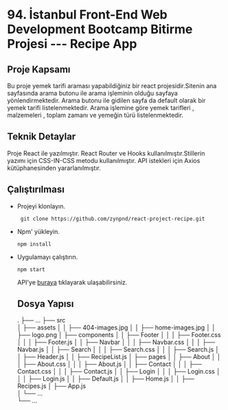 # 94. İstanbul Front-End Web Development Bootcamp Bitirme Projesi --- Recipe App

## Proje Kapsamı

Bu proje yemek tarifi araması yapabildiğiniz bir react projesidir.Sitenin ana sayfasında arama butonu ile arama işleminin olduğu sayfaya yönlendirmektedir. Arama butonu ile gidilen sayfa da default olarak bir yemek tarifi listelenmektedir. Arama işlemine göre yemek tarifleri , malzemeleri , toplam zamanı ve yemeğin türü listelenmektedir.

## Teknik Detaylar

Proje React ile yazılmıştır. React Router ve Hooks kullanılmıştır.Stillerin yazımı için CSS-IN-CSS metodu kullanılmıştır. API istekleri için Axios kütüphanesinden yararlanılmıştır.

## Çalıştırılması

- Projeyi klonlayın.

  ` git clone https://github.com/zynpnd/react-project-recipe.git`

- Npm' yükleyin.

  `npm install`

- Uygulamayı çalıştırın.

  `npm start`

  API'ye [buraya](https://developer.edamam.com/edamam-recipe-api) tıklayarak ulaşabilirsiniz.

  


  
  ##  Dosya Yapısı
    .
    ├── ...
    ├── src                     
    │ ├── assets
    │ │ ├── 404-images.jpg
    │ │ ├── home-images.jpg
    │ │ ├── logo.png
    │ ├── components
    │ │ ├── Footer
    │ │ │ ├── Footer.css
    │ │ │ ├── Footer.js
    │ │ ├── Navbar
    │ │ │ ├── Navbar.css
    │ │ │ ├── Navbar.js
    │ │ ├── Search
    │ │ │ ├── Search.css
    │ │ │ ├── Search.js
    │ │ ├── Header.js
    │ │ ├── RecipeList.js
    │ ├── pages
    │ │ ├── About
    │ │ │ ├── About.css
    │ │ │ ├── About.js
    │ │ ├── Contact
    │ │ │ ├── Contact.css
    │ │ │ ├── Contact.js
    │ │ ├── Login
    │ │ │ ├── Login.css
    │ │ │ ├── Login.js
    │ │ ├── Default.js
    │ │ ├── Home.js
    │ │ ├── Recipes.js
    │ ├── App.js                          
    │ └── ...                             
    └── ...

